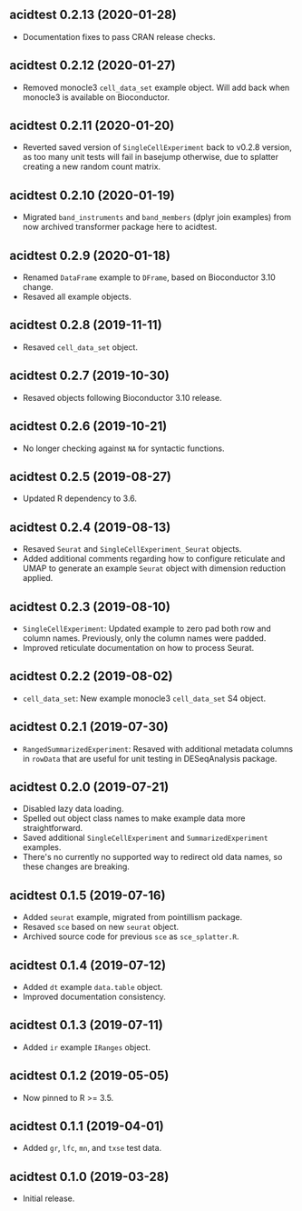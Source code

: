 ## acidtest 0.2.13 (2020-01-28)

- Documentation fixes to pass CRAN release checks.

## acidtest 0.2.12 (2020-01-27)

- Removed monocle3 `cell_data_set` example object. Will add back when monocle3
  is available on Bioconductor.

## acidtest 0.2.11 (2020-01-20)

- Reverted saved version of `SingleCellExperiment` back to v0.2.8 version, as
  too many unit tests will fail in basejump otherwise, due to splatter creating
  a new random count matrix.

## acidtest 0.2.10 (2020-01-19)

- Migrated `band_instruments` and `band_members` (dplyr join examples) from
  now archived transformer package here to acidtest.

## acidtest 0.2.9 (2020-01-18)

- Renamed `DataFrame` example to `DFrame`, based on Bioconductor 3.10 change.
- Resaved all example objects.

## acidtest 0.2.8 (2019-11-11)

- Resaved `cell_data_set` object.

## acidtest 0.2.7 (2019-10-30)

- Resaved objects following Bioconductor 3.10 release.

## acidtest 0.2.6 (2019-10-21)

- No longer checking against `NA` for syntactic functions.

## acidtest 0.2.5 (2019-08-27)

- Updated R dependency to 3.6.

## acidtest 0.2.4 (2019-08-13)

- Resaved `Seurat` and `SingleCellExperiment_Seurat` objects.
- Added additional comments regarding how to configure reticulate and UMAP to
  generate an example `Seurat` object with dimension reduction applied.

## acidtest 0.2.3 (2019-08-10)

- `SingleCellExperiment`: Updated example to zero pad both row and column names.
  Previously, only the column names were padded.
- Improved reticulate documentation on how to process Seurat.

## acidtest 0.2.2 (2019-08-02)

- `cell_data_set`: New example monocle3 `cell_data_set` S4 object.

## acidtest 0.2.1 (2019-07-30)

- `RangedSummarizedExperiment`: Resaved with additional metadata columns in
  `rowData` that are useful for unit testing in DESeqAnalysis package.

## acidtest 0.2.0 (2019-07-21)

- Disabled lazy data loading.
- Spelled out object class names to make example data more straightforward.
- Saved additional `SingleCellExperiment` and `SummarizedExperiment` examples.
- There's no currently no supported way to redirect old data names, so these
  changes are breaking.

## acidtest 0.1.5 (2019-07-16)

- Added `seurat` example, migrated from pointillism package.
- Resaved `sce` based on new `seurat` object.
- Archived source code for previous `sce` as `sce_splatter.R`.

## acidtest 0.1.4 (2019-07-12)

- Added `dt` example `data.table` object.
- Improved documentation consistency.

## acidtest 0.1.3 (2019-07-11)

- Added `ir` example `IRanges` object.

## acidtest 0.1.2 (2019-05-05)

- Now pinned to R >= 3.5.

## acidtest 0.1.1 (2019-04-01)

- Added `gr`, `lfc`, `mn`, and `txse` test data.

## acidtest 0.1.0 (2019-03-28)

- Initial release.
